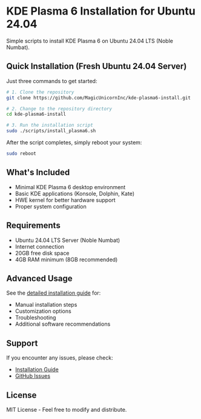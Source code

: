 # KDE Plasma 6 Installation for Ubuntu 24.04

Simple scripts to install KDE Plasma 6 on Ubuntu 24.04 LTS (Noble Numbat).

## Quick Installation (Fresh Ubuntu 24.04 Server)

Just three commands to get started:

```bash
# 1. Clone the repository
git clone https://github.com/MagicUnicornInc/kde-plasma6-install.git

# 2. Change to the repository directory
cd kde-plasma6-install

# 3. Run the installation script
sudo ./scripts/install_plasma6.sh
```

After the script completes, simply reboot your system:
```bash
sudo reboot
```

## What's Included

- Minimal KDE Plasma 6 desktop environment
- Basic KDE applications (Konsole, Dolphin, Kate)
- HWE kernel for better hardware support
- Proper system configuration

## Requirements

- Ubuntu 24.04 LTS Server (Noble Numbat)
- Internet connection
- 20GB free disk space
- 4GB RAM minimum (8GB recommended)

## Advanced Usage

See the [detailed installation guide](docs/kde_plasma6_install_guide.md) for:
- Manual installation steps
- Customization options
- Troubleshooting
- Additional software recommendations

## Support

If you encounter any issues, please check:
- [Installation Guide](docs/kde_plasma6_install_guide.md)
- [GitHub Issues](https://github.com/MagicUnicornInc/kde-plasma6-install/issues)

## License

MIT License - Feel free to modify and distribute.
